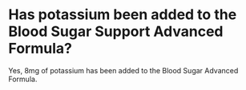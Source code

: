 # Has potassium been added to the Blood Sugar Support Advanced Formula?

Yes, 8mg of potassium has been added to the Blood Sugar Advanced Formula.